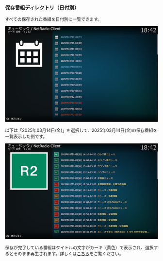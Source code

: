 
### 保存番組ディレクトリ（日付別）

すべての保存された番組を日付別に一覧できます。

![日付別](images/1_トップ画面/2_保存番組ディレクトリ/3_日付別/1_日付リスト.png)

以下は「2025年03月14日(金)」を選択して、2025年03月14日(金)の保存番組を一覧表示した例です。

![保存番組](images/1_トップ画面/2_保存番組ディレクトリ/3_日付別/2_3月14日.png)

保存が完了している番組はタイトルの文字がカーキ（黄色）で表示され、選択するとそのまま再生されます。詳しくは[こちら](./902_保存番組の操作.md)をご覧ください。
